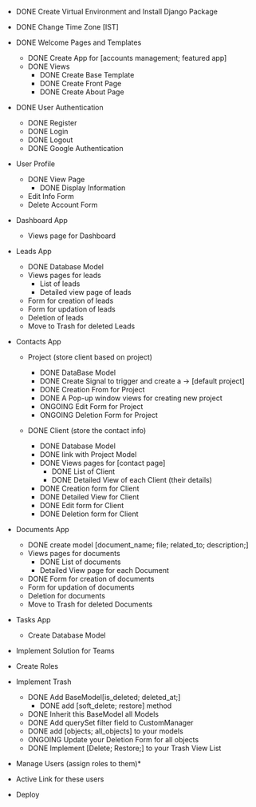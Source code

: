 - DONE Create Virtual Environment and Install Django Package

- DONE Change Time Zone [IST]

- DONE Welcome Pages and Templates
    - DONE Create App for [accounts management; featured app]
    - DONE Views
        - DONE Create Base Template 
        - DONE Create Front Page
        - DONE Create About Page

- DONE User Authentication
    - DONE Register
    - DONE Login
    - DONE Logout
    - DONE Google Authentication

- User Profile
    - DONE View Page
        - DONE Display Information
    - Edit Info Form
    - Delete Account Form

- Dashboard App
    - Views page for Dashboard

- Leads App
    - DONE Database Model
    - Views pages for leads
        - List of leads
        - Detailed view page of leads
    - Form for creation of leads
    - Form for updation of leads
    - Deletion of leads 
    - Move to Trash for deleted Leads

- Contacts App
    - Project (store client based on project)
        - DONE DataBase Model
        - DONE Create Signal to trigger and create a -> [default project]
        - DONE Creation From for Project
        - DONE A Pop-up window views for creating new project
        - ONGOING Edit Form for Project
        - ONGOING Deletion Form for Project

    - DONE Client (store the contact info)
        - DONE Database Model
        - DONE link with Project Model
        - DONE Views pages for [contact page]
            - DONE List of Client
            - DONE Detailed View of each Client (their details)
        - DONE Creation form for Client
        - DONE Detailed View for Client
        - DONE Edit form for Client
        - DONE Deletion form for Client

- Documents App
    - DONE create model [document_name; file; related_to; description;]
    - Views pages for documents
        - DONE List of documents
        - Detailed View page for each Document
    - DONE Form for creation of documents
    - Form for updation of documents
    - Deletion for documents 
    - Move to Trash for deleted Documents

- Tasks App
    - Create Database Model

- Implement Solution for Teams

- Create Roles

- Implement Trash
    - DONE Add BaseModel[is_deleted; deleted_at;]
        - DONE add [soft_delete; restore] method
    - DONE Inherit this BaseModel all Models
    - DONE Add querySet filter field to CustomManager
    - DONE add [objects; all_objects] to your models
    - ONGOING Update your Deletion Form for all objects
    - DONE Implement [Delete; Restore;] to your Trash View List

- Manage Users (assign roles to them)*

- Active Link for these users

- Deploy